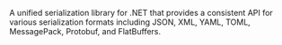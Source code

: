 A unified serialization library for .NET that provides a consistent API for various serialization formats including JSON, XML, YAML, TOML, MessagePack, Protobuf, and FlatBuffers.